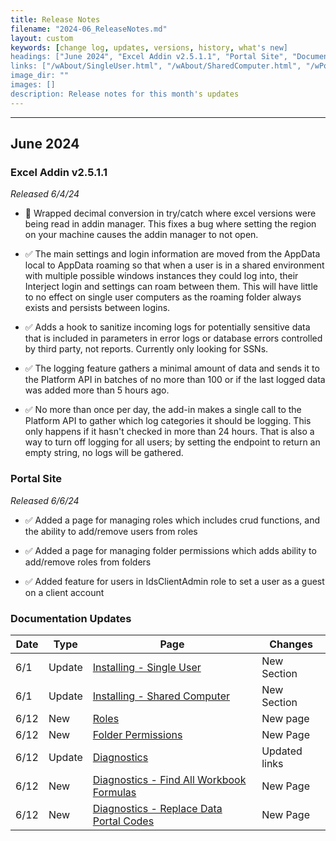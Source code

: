 ```yaml
---
title: Release Notes
filename: "2024-06_ReleaseNotes.md"
layout: custom
keywords: [change log, updates, versions, history, what's new]
headings: ["June 2024", "Excel Addin v2.5.1.1", "Portal Site", "Documentation Updates"]
links: ["/wAbout/SingleUser.html", "/wAbout/SharedComputer.html", "/wPortal/Roles.html", "/wPortal/FolderPermissions.html"]
image_dir: ""
images: []
description: Release notes for this month's updates
---
```

* * *

## June 2024

### Excel Addin v2.5.1.1

_Released 6/4/24_

- 🐞 Wrapped decimal conversion in try/catch where excel versions were being read in addin manager. This fixes a bug where setting the region on your machine causes the addin manager to not open.

- ✅ The main settings and login information are moved from the AppData local to AppData roaming so that when a user is in a shared environment with multiple possible windows instances they could log into, their Interject login and settings can roam between them. This will have little to no effect on single user computers as the roaming folder always exists and persists between logins.

- ✅ Adds a hook to sanitize incoming logs for potentially sensitive data that is included in parameters in error logs or database errors controlled by third party, not reports. Currently only looking for SSNs.

- ✅ The logging feature gathers a minimal amount of data and sends it to the Platform API in batches of no more than 100 or if the last logged data was added more than 5 hours ago.

- ✅ No more than once per day, the add-in makes a single call to the Platform API to gather which log categories it should be logging. This only happens if it hasn't checked in more than 24 hours. That is also a way to turn off logging for all users; by setting the endpoint to return an empty string, no logs will be gathered.

### Portal Site

_Released 6/6/24_

- ✅ Added a page for managing roles which includes crud functions, and the ability to add/remove users from roles

- ✅ Added a page for managing folder permissions which adds ability to add/remove roles from folders

- ✅ Added feature for users in IdsClientAdmin role to set a user as a guest on a client account

### Documentation Updates

| Date | Type | Page | Changes |
|---|---|---|---|
| 6/1 | Update | [Installing - Single User](/wAbout/SingleUser.html) | New Section |
| 6/1 | Update | [Installing - Shared Computer](/wAbout/SharedComputer.html) | New Section |
| 6/12 | New | [Roles](/wPortal/Roles.html) | New page |
| 6/12 | New | [Folder Permissions](/wPortal/FolderPermissions.html) | New Page |
| 6/12 | Update | [Diagnostics](/wIndex/Diagnostics.html) | Updated links |
| 6/12 | New | [Diagnostics - Find All Workbook Formulas](/wIndex/Diagnostics-FindAllFormulas.html) | New Page |
| 6/12 | New | [Diagnostics - Replace Data Portal Codes](/wIndex/Diagnostics-ReplaceDataPortalCodes.html) | New Page |
